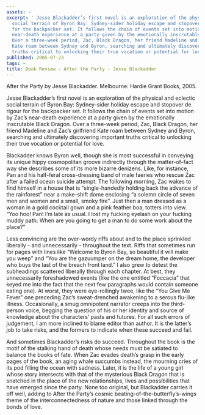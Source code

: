 ```yaml
---
assets: ~
excerpt: ' Jesse Blackadder’s first novel is an exploration of the physical and eclectic
  social terrain of Byron Bay: Sydney-sider holiday escape and stopover de rigour
  for the backpacker set. It follows the chain of events set into motion by Zac’s
  near-death experience at a party given by the emotionally inscrutable Black Dragon.
  Over a three-week period, Zac, Black Dragon, her friend Madeline and Zac’s girlfriend
  Kate roam between Sydney and Byron, searching and ultimately discovering important
  truths critical to unlocking their true vocation or potential for love.'
published: 2005-07-23
tags: ~
title: Book Review - After the Party - Jesse Blackadder
---
```

After the Party by Jesse Blackadder. Melbourne: Hardie Grant Books,
2005.

Jesse Blackadder’s first novel is an exploration of the physical
and eclectic social terrain of Byron Bay: Sydney-sider holiday escape
and stopover de rigour for the backpacker set. It follows the chain of
events set into motion by Zac’s near-death experience at a party given
by the emotionally inscrutable Black Dragon. Over a three-week period,
Zac, Black Dragon, her friend Madeline and Zac’s girlfriend Kate roam
between Sydney and Byron, searching and ultimately discovering important
truths critical to unlocking their true vocation or potential for love.

Blackadder knows Byron well, though she is most successful in conveying
its unique hippy cosmopolitan groove indirectly through the
matter-of-fact way she describes some of its more bizarre denizens.
Like, for instance, Pan and his half-feral cross-dressing band of male
faeries who rescue Zac after a failed ocean suicide attempt. The
following morning, Zac wakes to find himself in a house that is
“single-handedly holding back the advance of the rainforest” near a
make-shift dome enclosing “a solemn circle of seven men and women and a
small, smoky fire”. Just then a man dressed as a woman in a gold
cocktail gown and a pink feather boa, totters into view. “Yoo hoo! Pan!
I’m late as usual. I lost my fucking eyelash on your fucking muddy path.
When are you going to get a man to do some work about the place?”

Less convincing are the over-wordy riffs about and to the place
sprinkled liberally - and unnecessarily - throughout the text. Riffs
that sometimes run for pages with lines like “Welcome to Byron Bay, so
beautiful it will make you weep” and “You are the gazuumper on the dream
home, the developer who buys the last of the breach front land.” I also
grew to detest the subheadings scattered liberally through each chapter.
At best, they unnecessarily foreshadowed events (like the one entitled
“Foccacia” that keyed me into the fact that the next few paragraphs
would contain someone eating one). At worst, they were eye-rollingly
twee, like the “You Give Me Fever” one preceding Zac’s sweat-drenched
awakening to a serous flu-like illness. Occasionally, a smug omnipotent
narrator creeps into the third-person voice, begging the question of his
or her identity and source of knowledge about the characters’ pasts and
futures. For all such errors of judgement, I am more inclined to blame
editor than author. It is the latter’s job to take risks, and the
formers to indicate when these succeed and fail.

And sometimes Blackadder’s risks do succeed. Throughout the book is the
motif of the stalking hand of death whose needs must be satiated to
balance the books of fate. When Zac evades death’s grasp in the early
pages of the book, an aging whale succumbs instead, the mourning cries
of its pod filling the ocean with sadness. Later, it is the life of a
young girl whose story intersects with that of the mysterious Black
Dragon that is snatched in the place of the new relationships, lives and
possibilities that have emerged since the party. None too original, but
Blackadder carries it off well, adding to After the Party’s cosmic
beating-of-the-butterfly’s-wings theme of the interconnectedness of
nature and those linked through the bonds of love.